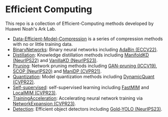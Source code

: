 # Efficient Computing

This repo is a collection of Efficient-Computing methods developed by Huawei Noah's Ark Lab. 

- [Data-Efficient-Model-Compression](https://github.com/huawei-noah/Efficient-Computing/tree/master/Data-Efficient-Model-Compression) is a series of compression methods with no or little training data.
- [BinaryNetworks](https://github.com/huawei-noah/Efficient-Computing/tree/master/BinaryNetworks): Binary neural networks including [AdaBin (ECCV22)](https://arxiv.org/abs/2208.08084).
- [Distillation](https://github.com/huawei-noah/Efficient-Computing/tree/master/Distillation): Knowledge distillation methods including [ManifoldKD (NeurIPS22)](https://arxiv.org/pdf/2107.01378.pdf) and [VanillaKD (NeurIPS23)](https://arxiv.org/abs/2305.15781).
- [Pruning](https://github.com/huawei-noah/Efficient-Computing/tree/master/Pruning): Network pruning methods including [GAN-pruning (ICCV19)](https://arxiv.org/abs/1907.10804), [SCOP (NeurIPS20)](https://arxiv.org/abs/2010.10732) and [ManiDP (CVPR21)](https://openaccess.thecvf.com/content/CVPR2021/papers/Tang_Manifold_Regularized_Dynamic_Network_Pruning_CVPR_2021_paper.pdf).
- [Quantization](https://github.com/huawei-noah/Efficient-Computing/tree/master/Quantization): Model quantization methods including [DynamicQuant (CVPR22)](https://openaccess.thecvf.com/content/CVPR2022/html/Liu_Instance-Aware_Dynamic_Neural_Network_Quantization_CVPR_2022_paper.html).
- [Self-supervised](https://github.com/huawei-noah/Efficient-Computing/tree/master/Self-supervised): self-supervised learning including [FastMIM](https://arxiv.org/pdf/2212.06593.pdf) and [LocalMIM (CVPR23)](https://arxiv.org/abs/2303.05251).
- [TrainingAcceleration](https://github.com/huawei-noah/Efficient-Computing/tree/master/TrainingAcceleration): Accelerating neural network training via [NetworkExpansion (CVPR23)](https://openaccess.thecvf.com/content/CVPR2023/papers/Ding_Network_Expansion_for_Practical_Training_Acceleration_CVPR_2023_paper.pdf).
- [Detection](https://github.com/huawei-noah/Efficient-Computing/tree/master/Detection): Efficient object detectors including [Gold-YOLO (NeurIPS23)](https://arxiv.org/abs/2309.11331).
